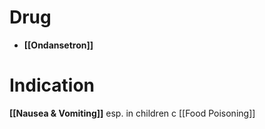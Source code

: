 # Drug
- **[[Ondansetron]]** 

# Indication
**[[Nausea & Vomiting]]** esp. in children c [[Food Poisoning]]